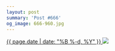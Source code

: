 ```yaml
---
layout: post
summary: 'Post #666'
og_image: 666-960.jpg
---
```


<p>
 <time>
  <a href="/666">
   {{ page.date | date: "%B %-d, %Y" }}
  </a>
 </time>
 <a href="/666">
  <img sizes="(min-width: 700px) 50vw, calc(100vw - 2rem)" src="{{ site.assets_url }}/666-480.jpg" srcset="{{ site.assets_url }}/666-240.jpg 240w, {{ site.assets_url }}/666-480.jpg 480w, {{ site.assets_url }}/666-720.jpg 720w, {{ site.assets_url }}/666-960.jpg 960w"/>
 </a>
</p>
